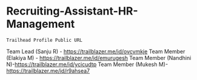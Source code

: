 # Recruiting-Assistant-HR-Management
	Trailhead Profile Public URL
   Team Lead (Sanju R) - https://trailblazer.me/id/ovcvmkje
   Team Member (Elakiya M) - https://trailblazer.me/id/emurugesh
   Team Member (Nandhini N)-https://trailblazer.me/id/ycicudtp
   Team Member (Mukesh M)-https://trailblazer.me/id/r9ahsea7
